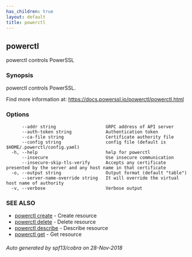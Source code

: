 ```yaml
---
has_children: true
layout: default
title: powerctl
---
```

## powerctl

powerctl controls PowerSSL

### Synopsis

powerctl controls PowerSSL.

Find more information at: https://docs.powerssl.io/powerctl/powerctl.html

### Options

```
      --addr string                   GRPC address of API server
      --auth-token string             Authentication token
      --ca-file string                Certificate authority file
      --config string                 config file (default is $HOME/.powerctl/config.yaml)
  -h, --help                          help for powerctl
      --insecure                      Use insecure communication
      --insecure-skip-tls-verify      Accepts any certificate presented by the server and any host name in that certificate
  -o, --output string                 Output format (default "table")
      --server-name-override string   It will override the virtual host name of authority
  -v, --verbose                       Verbose output
```

### SEE ALSO

* [powerctl create](powerctl_create.md)	 - Create resource
* [powerctl delete](powerctl_delete.md)	 - Delete resource
* [powerctl describe](powerctl_describe.md)	 - Describe resource
* [powerctl get](powerctl_get.md)	 - Get resource

###### Auto generated by spf13/cobra on 28-Nov-2018
